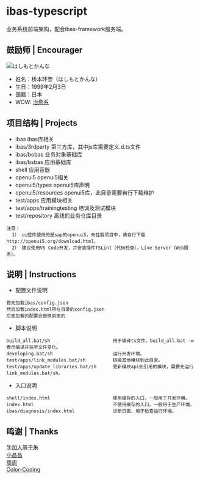 # ibas-typescript
业务系统前端架构，配合ibas-framework服务端。

## 鼓励师 | Encourager
![](encourager.gif "はしもとかんな")
* 姓名：桥本环奈（はしもとかんな）
* 生日：1999年2月3日
* 国籍：日本
* WOW: [治愈系](http://www.bilibili.com/mobile/video/av1169895.html "B站指日可待")


## 项目结构 | Projects
* ibas                           ibas库相关
* ibas/3rdparty                  第三方库，其中js库需要定义.d.ts文件
* ibas/bobas                     业务对象基础库
* ibas/bsbas                     应用基础库
* shell                          应用容器
* openui5                        openui5相关
* openui5/types                  openui5库声明
* openui5/resources              openui5库，此目录需要自行下载维护
* test/apps                      应用模块相关
* test/apps/trainingtesting      培训及测试模块
* test/repository                离线的业务仓库目录

~~~
注意：
  1） ui控件使用的是sap的openui5，未挂载项目中，请自行下载http://openui5.org/download.html。
  2） 建议使用VS Code开发，并安装插件TSLint（代码检查），Live Server（Web服务）。
~~~

## 说明 | Instructions
* 配置文件说明
~~~
首先加载ibas/config.json
然后加载index.html所在目录的config.json
后面加载的配置会替换前面的
~~~
* 脚本说明
~~~
build_all.bat/sh                       用于编译ts文件，build_all.bat -w 表示编译并监听文件变化。
developing.bat/sh                      运行开发环境。
test/apps/link_modules.bat/sh          链接其他模块到此目录。
test/apps/update_libraries.bat/sh      更新模块api到引用的模块，需要先运行link_modules.bat/sh。
~~~
* 入口说明
~~~
shell/index.html                       使用缓存的入口，一般用于开发环境。
index.html                             不使用缓存的入口，一般用于生产环境。
ibas/diagnosis/index.html              诊断页面，用于检查运行环境。
~~~

## 鸣谢 | Thanks
[牛加人等于朱](http://baike.baidu.com/view/1769.htm "NiurenZhu")<br>
[小昌昌](http://baike.baidu.com/view/1831.htm "cyitianyou")<br>
[周周](http://baike.baidu.com/view/1751.htm "neilzhou0309")<br>
[Color-Coding](http://colorcoding.org/ "咔啦工作室")<br>
